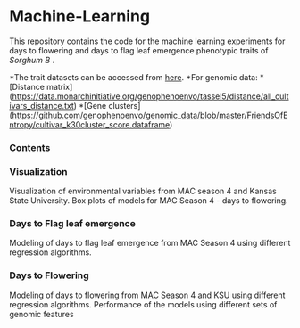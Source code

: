 # Machine-Learning

This repository contains the code for the machine learning experiments for days to flowering and days to flag leaf emergence phenotypic traits of *Sorghum B* . 

*The trait datasets can be accessed from [here](https://github.com/genophenoenvo/terraref-datasets).
*For genomic data:
	*[Distance matrix] (https://data.monarchinitiative.org/genophenoenvo/tassel5/distance/all_cultivars_distance.txt)
	*[Gene clusters] (https://github.com/genophenoenvo/genomic_data/blob/master/FriendsOfEntropy/cultivar_k30cluster_score.dataframe)
	
### Contents 


### Visualization 

  Visualization of environmental variables from MAC season 4 and Kansas State University.
  Box plots of models for MAC Season 4 - days to flowering.

### Days to Flag leaf emergence

  Modeling of days to flag leaf emergence from MAC Season 4 using different regression algorithms.

### Days to Flowering

   Modeling of days to flowering from MAC Season 4 and KSU using different regression algorithms.
   Performance of the models using different sets of genomic features




